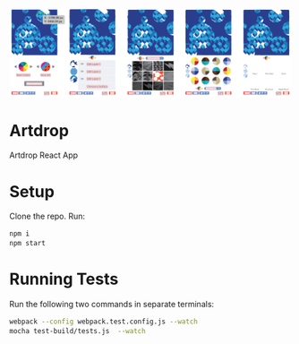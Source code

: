 ![Alt text](/artdrop-screenshot.png?raw=true "Screenshot")

Artdrop
=======

Artdrop React App

# Setup

Clone the repo.
Run:
```bash
npm i
npm start
```

# Running Tests

Run the following two commands in separate terminals:
```bash
webpack --config webpack.test.config.js --watch
mocha test-build/tests.js  --watch
```
